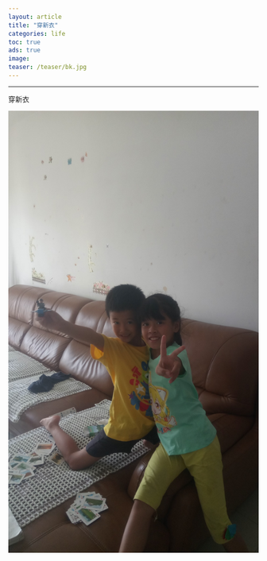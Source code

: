 ```yaml
---
layout: article
title: "穿新衣"
categories: life
toc: true
ads: true
image:
teaser: /teaser/bk.jpg
---
```


---

穿新衣

![df](https://github.com/storage201608/storage/blob/master/myhome2016/_posts/life/2016-08-26-1320life.md/1472188789091-107475662.jpg?raw=true)

